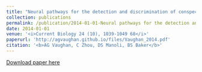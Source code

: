 ```yaml
---
title: "Neural pathways for the detection and discrimination of conspecific song in D. melanogaster (2014)"
collection: publications
permalink: /publication/2014-01-01-Neural pathways for the detection and discrimination of conspecific song in D. melanogaster
date: 2014-01-01
venue: '<i>Current Biology 24 (10), 1039-1049 68</i>'
paperurl: 'http://agvaughan.github.io/files/Vaughan_2014.pdf'
citation: '<b>AG Vaughan, C Zhou, DS Manoli, BS Baker</b>'
---
```

[Download paper here](http://agvaughan.github.io/files/Vaughan_2014.pdf)
